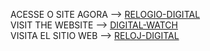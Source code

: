 
ACESSE O SITE AGORA --> <a href="https://ezequielwolschick.github.io/relogio-digital/">RELOGIO-DIGITAL<a/><br>
VISIT THE WEBSITE --> <a href="https://ezequielwolschick.github.io/relogio-digital/">DIGITAL-WATCH<a/><br>
VISITA EL SITIO WEB --> <a href="https://ezequielwolschick.github.io/relogio-digital/">RELOJ-DIGITAL<a/><br>
